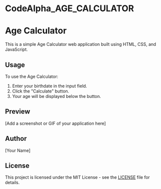 # CodeAlpha_AGE_CALCULATOR

# Age Calculator

This is a simple Age Calculator web application built using HTML, CSS, and JavaScript.

## Usage

To use the Age Calculator:
1. Enter your birthdate in the input field.
2. Click the "Calculate" button.
3. Your age will be displayed below the button.

## Preview

[Add a screenshot or GIF of your application here]

## Author

[Your Name]

## License

This project is licensed under the MIT License - see the [LICENSE](LICENSE) file for details.
